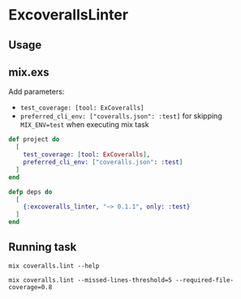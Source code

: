 # ExcoverallsLinter

## Usage

## mix.exs

Add parameters:

- `test_coverage: [tool: ExCoveralls]`
- `preferred_cli_env: ["coveralls.json": :test]` for skipping `MIX_ENV=test` when executing mix task

```elixir
def project do
  [
    test_coverage: [tool: ExCoveralls],
    preferred_cli_env: ["coveralls.json": :test]
  ]
end

defp deps do
  [
    {:excoveralls_linter, "~> 0.1.1", only: :test}
  ]
end
```

## Running task

```
mix coveralls.lint --help
```

```
mix coveralls.lint --missed-lines-threshold=5 --required-file-coverage=0.8
```



